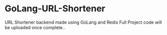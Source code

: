 # GoLang-URL-Shortener
URL Shortener backend made using GoLang and Redis
Full Project code will be uploaded once complete..
